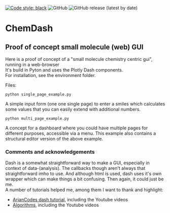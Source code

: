 [![Code style: black](https://img.shields.io/badge/code%20style-black-000000.svg)](https://github.com/psf/black)
![GitHub](https://img.shields.io/github/license/docminus/ChemDash)
![GitHub release (latest by date)](https://img.shields.io/github/v/release/docminus/ChemDash)

# ChemDash
## Proof of concept small molecule (web) GUI
Here is a proof of concept of a "small molecule chemistry centric gui", running in a web-browser<br>
It's build in Pyton and uses the Plotly Dash components.<br>
For installation, see the environment folder.<br>

Files:<br>
```
python single_page_example.py 
```
A simple input form (one one single page) to enter a smiles which calculates some values that you can easily extend with additional numbers.
```
python multi_page_example.py
```
A concept for a dashboard where you could have multiple pages for different purposes, accessible via a menu. This example also contains a structural editor version of the above example.
<br>
### Comments and acknowledgements
Dash is a somewhat straightforward way to make a GUI, especially in context of data-(analysis). The callbacks though aren't always that straightforward imho to use. And although html is used, dash uses it's own wrapper which can make things a bit confusing. Then again, it could just be me.<br>
A number of tutorials helped me, among them I want to thank and highlight:<br> 
* [ArjanCodes dash tutorial](https://github.com/ArjanCodes/2022-dash), including the Youtube videos
* [Algorithms](https://github.com/siddharthajuprod07/algorithms), including the Youtube videos
